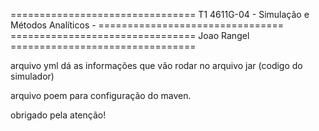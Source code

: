 ================================ T1 4611G-04 - Simulação e Métodos Analíticos - ================================ 
                ================================ Joao Rangel ================================ 

arquivo yml dá as informações que vão rodar no arquivo jar (codigo do simulador)

arquivo poem para configuração do maven. 

obrigado pela atenção! 
